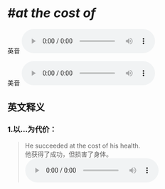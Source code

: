 # ***\#at the cost of*** 
英音
<audio src="./media/at the cost of1_AAC.aac" controls="controls"></audio>

美音
<audio src="./media/at the cost of2_AAC.aac" controls="controls"></audio>



  

英文释义
---
### 1.**以…为代价：**  

 > He succeeded at the cost of his health.  
 > 他获得了成功，但损害了身体。    
<audio src="./media/15-cost.aac" controls="controls"></audio>


